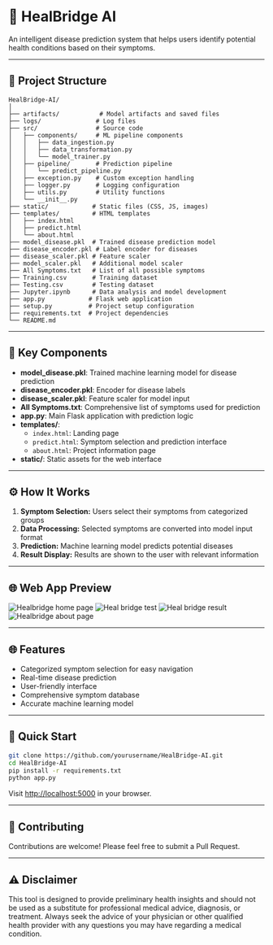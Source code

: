 # 🏥 HealBridge AI

An intelligent disease prediction system that helps users identify potential health conditions based on their symptoms.

---

## 📁 Project Structure

```
HealBridge-AI/
│
├── artifacts/           # Model artifacts and saved files
├── logs/               # Log files
├── src/                # Source code
│   ├── components/     # ML pipeline components
│   │   ├── data_ingestion.py
│   │   ├── data_transformation.py
│   │   └── model_trainer.py
│   ├── pipeline/       # Prediction pipeline
│   │   └── predict_pipeline.py
│   ├── exception.py    # Custom exception handling
│   ├── logger.py       # Logging configuration
│   ├── utils.py        # Utility functions
│   └── __init__.py
├── static/            # Static files (CSS, JS, images)
├── templates/         # HTML templates
│   ├── index.html
│   ├── predict.html
│   └── about.html
├── model_disease.pkl  # Trained disease prediction model
├── disease_encoder.pkl # Label encoder for diseases
├── disease_scaler.pkl # Feature scaler
├── model_scaler.pkl   # Additional model scaler
├── All Symptoms.txt   # List of all possible symptoms
├── Training.csv       # Training dataset
├── Testing.csv        # Testing dataset
├── Jupyter.ipynb      # Data analysis and model development
├── app.py            # Flask web application
├── setup.py          # Project setup configuration
├── requirements.txt  # Project dependencies
└── README.md
```

---

## 📝 Key Components

- **model_disease.pkl**: Trained machine learning model for disease prediction
- **disease_encoder.pkl**: Encoder for disease labels
- **disease_scaler.pkl**: Feature scaler for model input
- **All Symptoms.txt**: Comprehensive list of symptoms used for prediction
- **app.py**: Main Flask application with prediction logic
- **templates/**: 
  - `index.html`: Landing page
  - `predict.html`: Symptom selection and prediction interface
  - `about.html`: Project information page
- **static/**: Static assets for the web interface

---

## ⚙️ How It Works

1. **Symptom Selection:** Users select their symptoms from categorized groups
2. **Data Processing:** Selected symptoms are converted into model input format
3. **Prediction:** Machine learning model predicts potential diseases
4. **Result Display:** Results are shown to the user with relevant information

---

## 🌐 Web App Preview
![Healbridge home page](https://github.com/user-attachments/assets/de8f288c-538b-4fd3-a481-c1984d61643c)
![Heal bridge test](https://github.com/user-attachments/assets/ef46c9a1-a4ff-4a2c-9e46-e750cde7d354)
![Heal bridge result](https://github.com/user-attachments/assets/002caec2-f831-4fd5-858c-3fef5f2a68b6)
![Healbridge about page](https://github.com/user-attachments/assets/ab63f338-138e-4828-a192-a0057dcecc72)

---

## 🌐 Features

- Categorized symptom selection for easy navigation
- Real-time disease prediction
- User-friendly interface
- Comprehensive symptom database
- Accurate machine learning model

---

## 🚦 Quick Start

```bash
git clone https://github.com/yourusername/HealBridge-AI.git
cd HealBridge-AI
pip install -r requirements.txt
python app.py
```
Visit [http://localhost:5000](http://localhost:5000) in your browser.

---

## 🤝 Contributing

Contributions are welcome! Please feel free to submit a Pull Request.

---

## ⚠️ Disclaimer

This tool is designed to provide preliminary health insights and should not be used as a substitute for professional medical advice, diagnosis, or treatment. Always seek the advice of your physician or other qualified health provider with any questions you may have regarding a medical condition.
